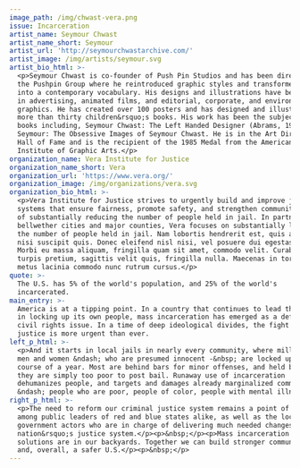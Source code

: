 ```yaml
---
image_path: /img/chwast-vera.png
issue: Incarceration
artist_name: Seymour Chwast
artist_name_short: Seymour
artist_url: 'http://seymourchwastarchive.com/'
artist_image: /img/artists/seymour.svg
artist_bio_html: >-
  <p>Seymour Chwast is co-founder of Push Pin Studios and has been director of
  the Pushpin Group where he reintroduced graphic styles and transformed them
  into a contemporary vocabulary. His designs and illustrations have been used
  in advertising, animated films, and editorial, corporate, and environmental
  graphics. He has created over 100 posters and has designed and illustrated
  more than thirty children&rsquo;s books. His work has been the subject of
  books including, Seymour Chwast: The Left Handed Designer (Abrams, 1985) and
  Seymour: The Obsessive Images of Seymour Chwast. He is in the Art Directors
  Hall of Fame and is the recipient of the 1985 Medal from the American
  Institute of Graphic Arts.</p>
organization_name: Vera Institute for Justice
organization_name_short: Vera
organization_url: 'https://www.vera.org/'
organization_image: /img/organizations/vera.svg
organization_bio_html: >-
  <p>Vera Institute for Justice strives to urgently build and improve justice
  systems that ensure fairness, promote safety, and strengthen communities with
  of substantially reducing the number of people held in jail. In partnership 15
  bellwether cities and major counties, Vera focuses on substantially lowering
  the number of people held in jail. Nam lobortis hendrerit est, quis accumsan
  nisi suscipit quis. Donec eleifend nisl nisi, vel posuere dui egestas eu.
  Morbi eu massa aliquam, fringilla quam sit amet, commodo velit. Curabitur et
  turpis pretium, sagittis velit quis, fringilla nulla. Maecenas in tortor vitae
  metus lacinia commodo nunc rutrum cursus.</p>
quote: >-
  The U.S. has 5% of the world's population, and 25% of the world's
  incarcerated.
main_entry: >-
  America is at a tipping point. In a country that continues to lead the world
  in locking up its own people, mass incarceration has emerged as a defining
  civil rights issue. In a time of deep ideological divides, the fight for
  justice is more urgent than ever.
left_p_html: >-
  <p>And it starts in local jails in nearly every community, where millions of
  men and women &ndash; who are presumed innocent -&nbsp; are locked up over the
  course of a year. Most are behind bars for minor offenses, and held because
  they are simply too poor to post bail. Runaway use of incarceration
  dehumanizes people, and targets and damages already marginalized communities
  &ndash; people who are poor, people of color, people with mental illness.</p>
right_p_html: >-
  <p>The need to reform our criminal justice system remains a point of agreement
  among public leaders of red and blue states alike, as well as the local
  government actors who are in charge of delivering much needed changes to our
  nation&rsquo;s justice system.</p><p>&nbsp;</p><p>Mass incarceration and its
  solutions are in our backyards. Together we can build stronger communities
  and, overall, a safer U.S.</p><p>&nbsp;</p>
---
```


